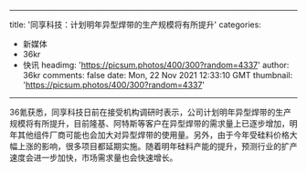 
---
title: '同享科技：计划明年异型焊带的生产规模将有所提升'
categories: 
 - 新媒体
 - 36kr
 - 快讯
headimg: 'https://picsum.photos/400/300?random=4337'
author: 36kr
comments: false
date: Mon, 22 Nov 2021 12:33:10 GMT
thumbnail: 'https://picsum.photos/400/300?random=4337'
---

<div>   
36氪获悉，同享科技日前在接受机构调研时表示，公司计划明年异型焊带的生产规模将有所提升，目前隆基、阿特斯等客户在异型焊带的需求量上已逐步增加，明年其他组件厂商可能也会加大对异型焊带的使用量。另外，由于今年受硅料价格大幅上涨的影响，很多项目都延期实施。随着明年硅料产能的提升，预测行业的扩产速度会进一步加快，市场需求量也会快速增长。  
</div>
            